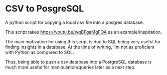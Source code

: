 # CSV to PosgreSQL
A python script for copying a local csv file into a posgres database.

This script takes https://youtu.be/wqBFgaMgFQA as an example/inspiration.

The main motivation for using this script is due to SQL being very useful for finding insights in a database. At the time of writing, I'm not as proficient with Python as compared to SQL.

Thus, being able to push a csv database into a PostgreSQL database is much more useful for manipulation/queries later as a next step.
